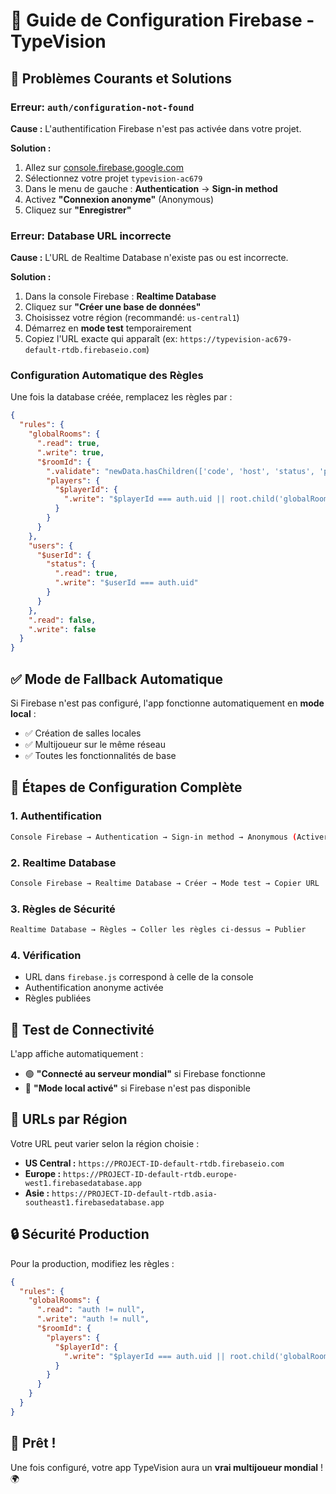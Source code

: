 # 🔧 Guide de Configuration Firebase - TypeVision

## 🚨 Problèmes Courants et Solutions

### Erreur: `auth/configuration-not-found`

**Cause :** L'authentification Firebase n'est pas activée dans votre projet.

**Solution :**
1. Allez sur [console.firebase.google.com](https://console.firebase.google.com)
2. Sélectionnez votre projet `typevision-ac679`
3. Dans le menu de gauche : **Authentication** → **Sign-in method**
4. Activez **"Connexion anonyme"** (Anonymous)
5. Cliquez sur **"Enregistrer"**

### Erreur: Database URL incorrecte

**Cause :** L'URL de Realtime Database n'existe pas ou est incorrecte.

**Solution :**
1. Dans la console Firebase : **Realtime Database**
2. Cliquez sur **"Créer une base de données"**
3. Choisissez votre région (recommandé: `us-central1`)
4. Démarrez en **mode test** temporairement
5. Copiez l'URL exacte qui apparaît (ex: `https://typevision-ac679-default-rtdb.firebaseio.com`)

### Configuration Automatique des Règles

Une fois la database créée, remplacez les règles par :

```json
{
  "rules": {
    "globalRooms": {
      ".read": true,
      ".write": true,
      "$roomId": {
        ".validate": "newData.hasChildren(['code', 'host', 'status', 'players'])",
        "players": {
          "$playerId": {
            ".write": "$playerId === auth.uid || root.child('globalRooms').child($roomId).child('host').val() === auth.uid"
          }
        }
      }
    },
    "users": {
      "$userId": {
        "status": {
          ".read": true,
          ".write": "$userId === auth.uid"
        }
      }
    },
    ".read": false,
    ".write": false
  }
}
```

## ✅ Mode de Fallback Automatique

Si Firebase n'est pas configuré, l'app fonctionne automatiquement en **mode local** :

- ✅ Création de salles locales
- ✅ Multijoueur sur le même réseau
- ✅ Toutes les fonctionnalités de base

## 🔄 Étapes de Configuration Complète

### 1. Authentification
```bash
Console Firebase → Authentication → Sign-in method → Anonymous (Activer)
```

### 2. Realtime Database
```bash
Console Firebase → Realtime Database → Créer → Mode test → Copier URL
```

### 3. Règles de Sécurité
```bash
Realtime Database → Règles → Coller les règles ci-dessus → Publier
```

### 4. Vérification
- URL dans `firebase.js` correspond à celle de la console
- Authentification anonyme activée
- Règles publiées

## 🧪 Test de Connectivité

L'app affiche automatiquement :
- 🟢 **"Connecté au serveur mondial"** si Firebase fonctionne
- 🔴 **"Mode local activé"** si Firebase n'est pas disponible

## 📱 URLs par Région

Votre URL peut varier selon la région choisie :

- **US Central :** `https://PROJECT-ID-default-rtdb.firebaseio.com`
- **Europe :** `https://PROJECT-ID-default-rtdb.europe-west1.firebasedatabase.app`
- **Asie :** `https://PROJECT-ID-default-rtdb.asia-southeast1.firebasedatabase.app`

## 🔒 Sécurité Production

Pour la production, modifiez les règles :

```json
{
  "rules": {
    "globalRooms": {
      ".read": "auth != null",
      ".write": "auth != null",
      "$roomId": {
        "players": {
          "$playerId": {
            ".write": "$playerId === auth.uid || root.child('globalRooms').child($roomId).child('host').val() === auth.uid"
          }
        }
      }
    }
  }
}
```

## 🚀 Prêt !

Une fois configuré, votre app TypeVision aura un **vrai multijoueur mondial** ! 🌍
